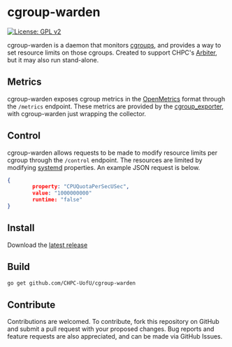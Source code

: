 # cgroup-warden

[![License: GPL v2](https://img.shields.io/badge/License-GPL_v2-blue.svg)](https://www.gnu.org/licenses/old-licenses/gpl-2.0.en.html)


cgroup-warden is a daemon that monitors [cgroups](https://man7.org/linux/man-pages/man7/cgroups.7.html), and provides a way to set resource limits on those cgroups. Created to support CHPC's [Arbiter](https://github.com/chpc-uofu/arbiter), but it may also run stand-alone. 

## Metrics

cgroup-warden exposes cgroup metrics in the [OpenMetrics](https://openmetrics.io/) format through the `/metrics` endpoint. These metrics are
provided by the [cgroup_exporter](https://github.com/treydock/cgroup_exporter), with cgroup-warden just wrapping the collector. 

## Control

cgroup-warden allows requests to be made to modify resource limits per cgroup through the `/control` endpoint. The resources are limited by modifying [systemd](https://systemd.io) properties. An example JSON request is below. 

```json
{
        property: "CPUQuotaPerSecUSec",
        value: "1000000000"
        runtime: "false"
}
```

## Install
Download the [latest release](https://github.com/CHPC-UofU/releases)

## Build
```bash
go get github.com/CHPC-UofU/cgroup-warden
```

## Contribute
Contributions are welcomed. To contribute, fork this repository on GitHub and submit a pull request with your proposed changes. Bug reports and feature requests are also appreciated, and can be made via GitHub Issues. 

